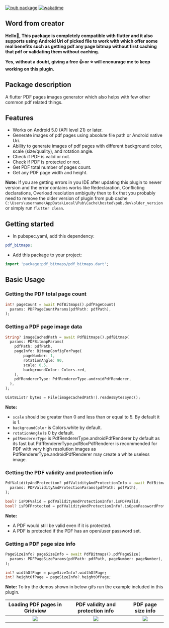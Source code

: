 [![pub package](https://img.shields.io/pub/v/pdf_bitmaps.svg)](https://pub.dev/packages/pdf_bitmaps) [![wakatime](https://wakatime.com/badge/user/83f3b15d-49de-4c01-b8de-bbc132f11be1/project/a86db259-be86-4dbb-a4bc-d503f45a356f.svg)](https://wakatime.com/badge/user/83f3b15d-49de-4c01-b8de-bbc132f11be1/project/a86db259-be86-4dbb-a4bc-d503f45a356f)

## Word from creator

**Hello👋, This package is completely compatible with flutter and it also supports using Android Uri of picked file to work with which offer some real benefits such as getting pdf any page bitmap without first caching that pdf or validating them without caching.**

**Yes, without a doubt, giving a free 👍 or ⭐ will encourage me to keep working on this plugin.**

## Package description

A flutter PDF pages images generator which also helps with few other common pdf related things.

## Features

- Works on Android 5.0 (API level 21) or later.
- Generate images of pdf pages using absolute file path or Android native Uri.
- Ability to generate images of pdf pages with different background color, scale (size/quality), and rotation angle.
- Check if PDF is valid or not.
- Check if PDF is protected or not.
- Get PDF total number of pages count.
- Get any PDF page width and height.

**Note:** If you are getting errors in you IDE after updating this plugin to newer version and the error contains works like Redeclaration, Conflicting declarations, Overload resolution ambiguity then to fix that you probably need to remove the older version of plugin from pub cache `C:\Users\username\AppData\Local\Pub\Cache\hosted\pub.dev\older_version` or simply run `flutter clean`.

## Getting started

- In pubspec.yaml, add this dependency:

```yaml
pdf_bitmaps: 
```

- Add this package to your project:

```dart
import 'package:pdf_bitmaps/pdf_bitmaps.dart';
```

## Basic Usage

### Getting the PDF total page count

```dart
int? pageCount = await PdfBitmaps().pdfPageCount(
  params: PDFPageCountParams(pdfPath: pdfPath),
);
```

### Getting a PDF page image data

```dart
String? imageCachedPath = await PdfBitmaps().pdfBitmap(
  params: PDFBitmapParams(
    pdfPath: pdfPath,
    pageInfo: BitmapConfigForPage(
        pageNumber: 1,
        rotationAngle: 90,
        scale: 0.5,
        backgroundColor: Colors.red,
    ),
    pdfRendererType: PdfRendererType.androidPdfRenderer,
  ),
);

Uint8List? bytes = File(imageCachedPath!).readAsBytesSync();
```
**Note:**
- `scale` should be greater than 0 and less than or equal to 5. By default it is 1.
- `backgroundColor` is Colors.white by default.
- `rotationAngle` is 0 by default.
- `pdfRendererType` is PdfRendererType.androidPdfRenderer by default as its fast but PdfRendererType.pdfBoxPdfRenderer is recommended for PDF with very high resolution images as PdfRendererType.androidPdfRenderer may create a white useless image.

### Getting the PDF validity and protection info

```dart
PdfValidityAndProtection? pdfValidityAndProtectionInfo = await PdfBitmaps().pdfValidityAndProtection(
  params: PDFValidityAndProtectionParams(pdfPath: pdfPath),
);

bool? isPDFValid = pdfValidityAndProtectionInfo?.isPDFValid;
bool? isPDFProtected = pdfValidityAndProtectionInfo?.isOpenPasswordProtected;
```
**Note:**
- A PDF would still be valid even if it is protected.
- A PDF is protected if the PDF has an open/user password set.

### Getting a PDF page size info

```dart
PageSizeInfo? pageSizeInfo = await PdfBitmaps().pdfPageSize(
  params: PDFPageSizeParams(pdfPath: pdfPath, pageNumber: pageNumber),
);

int? widthOfPage = pageSizeInfo?.widthOfPage;
int? heightOfPage = pageSizeInfo?.heightOfPage;
```

**Note:** To try the demos shown in below gifs run the example included in this plugin.

| Loading PDF pages in Gridview | PDF validity and protection info | PDF page size info |
| :----: | :---: | :---: |
| <img src="https://user-images.githubusercontent.com/85361211/201478119-61661f00-789a-4372-a01e-1bbf2496953c.gif"></img> | <img src="https://user-images.githubusercontent.com/85361211/201478141-662d5da1-9d76-4230-bd1c-b90d9c995d6b.gif"></img> | <img src="https://user-images.githubusercontent.com/85361211/201478304-02bdcfc2-9d32-4980-98b0-7c68535328f5.gif"></img> |
